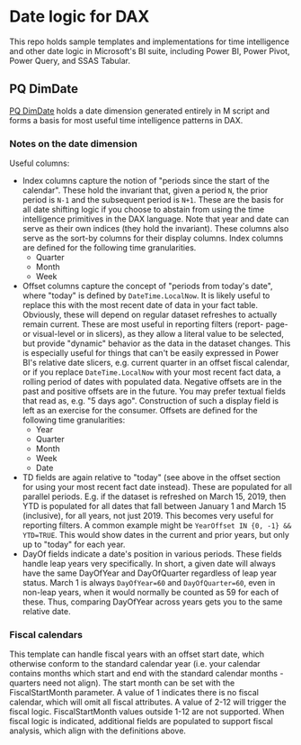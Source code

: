 # Date logic for DAX

This repo holds sample templates and implementations for time intelligence and
other date logic in Microsoft's BI suite, including Power BI, Power Pivot, Power
Query, and SSAS Tabular.

## PQ DimDate

[PQ DimDate](PQ%20DimDate.pbix) holds a date dimension generated entirely in M
script and forms a basis for most useful time intelligence patterns in DAX.

### Notes on the date dimension

Useful columns:

- Index columns capture the notion of "periods since the start of the calendar".
  These hold the invariant that, given a period `N`, the prior period is `N-1`
  and the subsequent period is `N+1`. These are the basis for all date shifting
  logic if you choose to abstain from using the time intelligence primitives in
  the DAX language. Note that year and date can serve as their own indices (they
  hold the invariant). These columns also serve as the sort-by columns for their
  display columns. Index columns are defined for the following time
  granularities.
  - Quarter
  - Month
  - Week
- Offset columns capture the concept of "periods from today's date", where
  "today" is defined by `DateTime.LocalNow`. It is likely useful to replace this
  with the most recent date of data in your fact table. Obviously, these will
  depend on regular dataset refreshes to actually remain current. These are most
  useful in reporting filters (report- page- or visual-level or in slicers), as
  they allow a literal value to be selected, but provide "dynamic" behavior as
  the data in the dataset changes. This is especially useful for things that
  can't be easily expressed in Power BI's relative date slicers, e.g. current
  quarter in an offset fiscal calendar, or if you replace `DateTime.LocalNow`
  with your most recent fact data, a rolling period of dates with populated
  data. Negative offsets are in the past and positive offsets are in the future.
  You may prefer textual fields that read as, e.g. "5 days ago". Construction of
  such a display field is left as an exercise for the consumer. Offsets are
  defined for the following time granularities:
  - Year
  - Quarter
  - Month
  - Week
  - Date
- TD fields are again relative to "today" (see above in the offset section for
  using your most recent fact date instead). These are populated for all
  parallel periods. E.g. if the dataset is refreshed on March 15, 2019, then YTD
  is populated for all dates that fall between January 1 and March 15
  (inclusive), for all years, not just 2019. This becomes very useful for
  reporting filters. A common example might be `YearOffset IN {0, -1} &&
  YTD=TRUE`. This would show dates in the current and prior years, but only up
  to "today" for each year.
- DayOf fields indicate a date's position in various periods. These fields
  handle leap years very specifically. In short, a given date will always have
  the same DayOfYear and DayOfQuarter regardless of leap year status. March 1 is
  always `DayOfYear=60` and `DayOfQuarter=60`, even in non-leap years, when it
  would normally be counted as 59 for each of these. Thus, comparing DayOfYear
  across years gets you to the same relative date.

### Fiscal calendars

This template can handle fiscal years with an offset start date, which otherwise
conform to the standard calendar year (i.e. your calendar contains months which
start and end with the standard calendar months - quarters need not align). The
start month can be set with the FiscalStartMonth parameter. A value of 1
indicates there is no fiscal calendar, which will omit all fiscal attributes. A
value of 2-12 will trigger the fiscal logic. FiscalStartMonth values outside
1-12 are not supported. When fiscal logic is indicated, additional fields are
populated to support fiscal analysis, which align with the definitions above.

